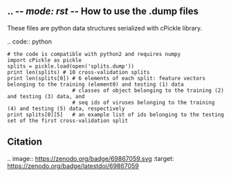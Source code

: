 .. -*- mode: rst -*-
How to use the .dump files
------------

These files are python data structures serialized with cPickle library. 


.. code:: python

	# the code is compatible with python2 and requires numpy
  	import cPickle as pickle
  	splits = pickle.load(open('splits.dump'))
  	print len(splits) # 10 cross-validation splits
  	print len(splits[0]) # 6 elements of each split: feature vectors belonging to the training (element0) and testing (1) data
         	             # classes of object belonging to the training (2) and testing (3) data, and
                	     # seq ids of viruses belonging to the training (4) and testing (5) data, respectively
  	print splits[0][5]   # an example list of ids belonging to the testing set of the first cross-validation split

Citation
--------
.. image:: https://zenodo.org/badge/69867059.svg
   :target: https://zenodo.org/badge/latestdoi/69867059
